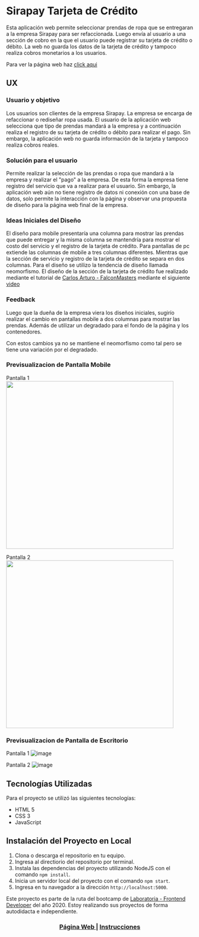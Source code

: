 # Sirapay Tarjeta de Crédito

Esta aplicación web permite seleccionar prendas de ropa que se entregaran a la empresa Sirapay para ser refaccionada. Luego envía al usuario a una sección de cobro en la que el usuario puede registrar su tarjeta de crédito o débito. La web no guarda los datos de la tarjeta de crédito y tampoco realiza cobros monetarios a los usuarios.

Para ver la página web haz [click aqui](https://rodruxdev.github.io/sirapay-credit-card/)


## UX

### Usuario y objetivo

Los usuarios son clientes de la empresa Sirapay. La empresa se encarga de refaccionar o rediseñar ropa usada. El usuario de la aplicación web selecciona que tipo de prendas mandará a la empresa y a continuación realiza el registro de su tarjeta de crédito o débito para realizar el pago.
Sin embargo, la aplicación web no guarda información de la tarjeta y tampoco realiza cobros reales.

### Solución para el usuario

Permite realizar la selección de las prendas o ropa que mandará a la empresa y realizar el "pago" a la empresa. De esta forma la empresa tiene registro del servicio que va a realizar para el usuario.
Sin embargo, la aplicación web aún no tiene registro de datos ni conexión con una base de datos, solo permite la interacción con la página y observar una propuesta de diseño para la página web final de la empresa.

### Ideas Iniciales del Diseño

El diseño para mobile presentaría una columna para mostrar las prendas que puede entregar y la misma columna se mantendría para mostrar el costo del servicio y el registro de la tarjeta de crédito.
Para pantallas de pc extiende las columnas de mobile a tres columnas diferentes. Mientras que la sección de servicio y registro de la tarjeta de crédito se separa en dos columnas.
Para el diseño se utilizo la tendencia de diseño llamada neomorfismo.
El diseño de la sección de la tarjeta de crédito fue realizado mediante el tutorial de [Carlos Arturo - FalconMasters](https://github.com/falconmasters) mediante el siguiente [video](https://www.youtube.com/watch?v=7bciaLTTr7s)

### Feedback

Luego que la dueña de la empresa viera los diseños iniciales, sugirío realizar el cambio en pantallas mobile a dos columnas para mostrar las prendas.
Además de utilizar un degradado para el fondo de la página y los contenedores.

Con estos cambios ya no se mantiene el neomorfismo como tal pero se tiene una variación por el degradado.


### Previsualizacion de Pantalla Mobile

Pantalla 1
<img src="./src/assets/img/preview-mobile1.png" width="450px">

Pantalla 2
<img src="./src/assets/img/preview-mobile2.png" width="450px">

### Previsualizacion de Pantalla de Escritorio

Pantalla 1
![image](/src/assets/img/preview-desktop1.png)

Pantalla 2
![image](/src/assets/img/preview-desktop2.png)

## Tecnologías Utilizadas

Para el proyecto se utilizó las siguientes tecnologías:

* HTML 5
* CSS 3
* JavaScript

## Instalación del Proyecto en Local

1. Clona o descarga el repositorio en tu equipo.
2. Ingresa al directiorio del repositorio por terminal.
3. Instala las dependencias del proyecto utilizando NodeJS con el comando `npm install`.
4. Inicia un servidor local del proyecto con el comando `npm start`.
5. Ingresa en tu navegador a la dirección `http://localhost:5000`.

Este proyecto es parte de la ruta del bootcamp de [Laboratoria - Frontend Developer](https://www.laboratoria.la/) del año 2020. Estoy realizando sus proyectos de forma autodidacta e independiente.

<div align="center">
  <h3>
    <a href="https://rodrigojgq.github.io/sirapay-credit-card/">
      Página Web
    </a>
    <span> | </span>
    <a href="https://github.com/Laboratoria/BOG002-card-validation">
      Instrucciones
    </a>
  </h3>
</div>
